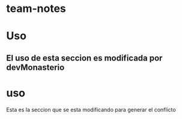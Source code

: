 
# team-notes 

# Uso
## El uso de esta seccion es modificada por devMonasterio

# uso 
Esta es la seccion que se esta modificando para generar el conflicto
